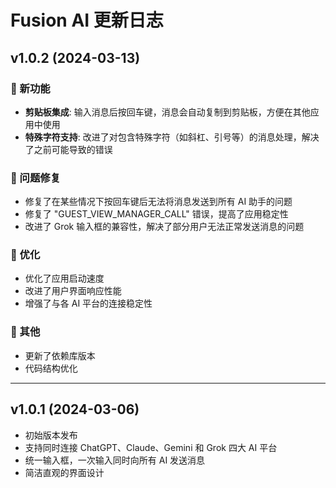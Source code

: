 # Fusion AI 更新日志

## v1.0.2 (2024-03-13)

### 🚀 新功能

- **剪贴板集成**: 输入消息后按回车键，消息会自动复制到剪贴板，方便在其他应用中使用
- **特殊字符支持**: 改进了对包含特殊字符（如斜杠、引号等）的消息处理，解决了之前可能导致的错误

### 🐛 问题修复

- 修复了在某些情况下按回车键后无法将消息发送到所有 AI 助手的问题
- 修复了 "GUEST_VIEW_MANAGER_CALL" 错误，提高了应用稳定性
- 改进了 Grok 输入框的兼容性，解决了部分用户无法正常发送消息的问题

### 🔧 优化

- 优化了应用启动速度
- 改进了用户界面响应性能
- 增强了与各 AI 平台的连接稳定性

### 📝 其他

- 更新了依赖库版本
- 代码结构优化

---

## v1.0.1 (2024-03-06)

- 初始版本发布
- 支持同时连接 ChatGPT、Claude、Gemini 和 Grok 四大 AI 平台
- 统一输入框，一次输入同时向所有 AI 发送消息
- 简洁直观的界面设计 